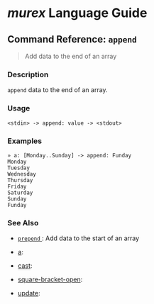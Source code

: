 # _murex_ Language Guide

## Command Reference: `append`

> Add data to the end of an array

### Description

`append` data to the end of an array.

### Usage

    <stdin> -> append: value -> <stdout>

### Examples

    » a: [Monday..Sunday] -> append: Funday
    Monday
    Tuesday
    Wednesday
    Thursday
    Friday
    Saturday
    Sunday
    Funday

### See Also

* [`prepend` ](../docs/commands/prepend.md):
  Add data to the start of an array
* [a](../docs/commands/commands/a.md):
  
* [cast](../docs/commands/commands/cast.md):
  
* [square-bracket-open](../docs/commands/commands/square-bracket-open.md):
  
* [update](../docs/commands/commands/update.md):
  